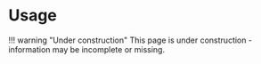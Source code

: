 # Usage

!!! warning "Under construction"
    This page is under construction - information may be incomplete or missing.
